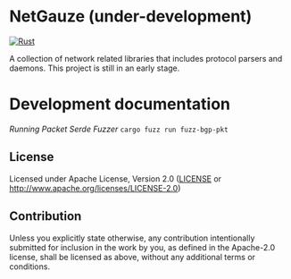 # NetGauze (under-development)

[![Rust](https://github.com/NetGauze/NetGauze/actions/workflows/rust.yml/badge.svg)](https://github.com/NetGauze/NetGauze/actions/workflows/rust.yml)

A collection of network related libraries that includes protocol parsers and daemons.
This project is still in an early stage.

# Development documentation

*Running Packet Serde Fuzzer*
```cargo fuzz run fuzz-bgp-pkt```

## License

Licensed under Apache License, Version 2.0 ([LICENSE](LICENSE) or http://www.apache.org/licenses/LICENSE-2.0)

## Contribution

Unless you explicitly state otherwise, any contribution intentionally submitted
for inclusion in the work by you, as defined in the Apache-2.0 license, shall be
licensed as above, without any additional terms or conditions.
